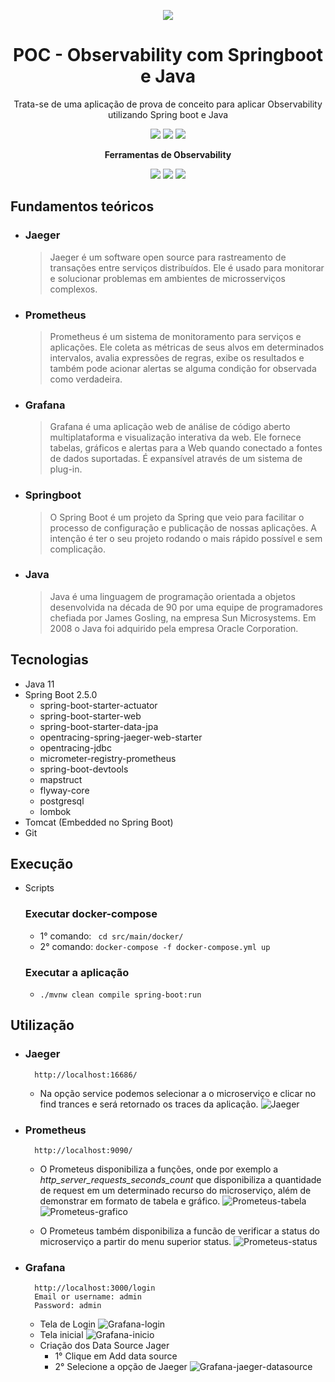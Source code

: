 <div align="center">

![](https://img.shields.io/badge/Status-Em%20Desenvolvimento-orange)
</div>

<div align="center">

# POC - Observability com Springboot e Java
Trata-se de uma aplicação de prova de conceito para aplicar Observability utilizando Spring boot e Java

![](https://img.shields.io/badge/Autor-Wesley%20Oliveira%20Santos-brightgreen)
![](https://img.shields.io/badge/Language-java-brightgreen)
![](https://img.shields.io/badge/Framework-springboot-brightgreen)

<b>Ferramentas de Observability</b>

![](https://img.shields.io/badge/Tracing%20Distribuído-Jaeger-brightgreen)
![](https://img.shields.io/badge/Monitoramento%20e%20alertas-Prometheus-brightgreen)
![](https://img.shields.io/badge/Análise%20e%20Monitoramento-Grafana-brightgreen)

</div>

## Fundamentos teóricos

- ### Jaeger
  > Jaeger é um software open source para rastreamento de transações entre serviços distribuídos. Ele é usado para monitorar e solucionar problemas em ambientes de microsserviços complexos.
- ### Prometheus
  > Prometheus é um sistema de monitoramento para serviços e aplicações. Ele coleta as métricas de seus alvos em determinados intervalos, avalia expressões de regras, exibe os resultados e também pode acionar alertas se alguma condição for observada como verdadeira.
- ### Grafana
  > Grafana é uma aplicação web de análise de código aberto multiplataforma e visualização interativa da web. Ele fornece tabelas, gráficos e alertas para a Web quando conectado a fontes de dados suportadas. É expansível através de um sistema de plug-in.
- ### Springboot
  > O Spring Boot é um projeto da Spring que veio para facilitar o processo de configuração e publicação de nossas aplicações. A intenção é ter o seu projeto rodando o mais rápido possível e sem complicação.
- ### Java
  > Java é uma linguagem de programação orientada a objetos desenvolvida na década de 90 por uma equipe de programadores chefiada por James Gosling, na empresa Sun Microsystems. Em 2008 o Java foi adquirido pela empresa Oracle Corporation.

## Tecnologias
- Java 11
- Spring Boot 2.5.0
    - spring-boot-starter-actuator
    - spring-boot-starter-web
    - spring-boot-starter-data-jpa
    - opentracing-spring-jaeger-web-starter
    - opentracing-jdbc
    - micrometer-registry-prometheus
    - spring-boot-devtools
    - mapstruct
    - flyway-core
    - postgresql
    - lombok
- Tomcat (Embedded no Spring Boot)
- Git

## Execução

- Scripts
  ### Executar docker-compose
    - 1° comando: ``` cd src/main/docker/```
    - 2° comando: ```docker-compose -f docker-compose.yml up```
  ### Executar a aplicação
    -  ```./mvnw clean compile spring-boot:run```

## Utilização

- ### Jaeger
        http://localhost:16686/
  - Na opção service podemos selecionar a o microserviço e clicar no find trances e será retornado os traces da aplicação.
    ![Jaeger](images/jaeger.png "Jaeger")
- ### Prometheus
        http://localhost:9090/
  - O Prometeus disponibiliza a funções, onde por exemplo a *http_server_requests_seconds_count* que disponibiliza a quantidade de request em um determinado recurso do microserviço, além de demonstrar em formato de tabela e gráfico.
    ![Prometeus-tabela](images/prometeus-tabela.png "Prometeus-tabela")
    ![Prometeus-grafico](images/prometeus-grafico.png "Prometeus-grafico")
    
  - O Prometeus também disponibiliza a funcão de verificar a status do microserviço a partir do menu superior status.
    ![Prometeus-status](images/prometeus-status.png "Prometeus-status")
    
- ### Grafana
        http://localhost:3000/login
        Email or username: admin
        Password: admin
  - Tela de Login
  ![Grafana-login](images/grafana-login.png "Grafana-login")
  - Tela inicial
  ![Grafana-inicio](images/grafana-inicio.png "Grafana-inicio")
  - Criação dos Data Source Jager
    - 1° Clique em Add data source
    - 2° Selecione a opção de Jaeger
    ![Grafana-jaeger-datasource](images/grafana-jaeger-datasource.PNG "Grafana-jaeger-datasource")